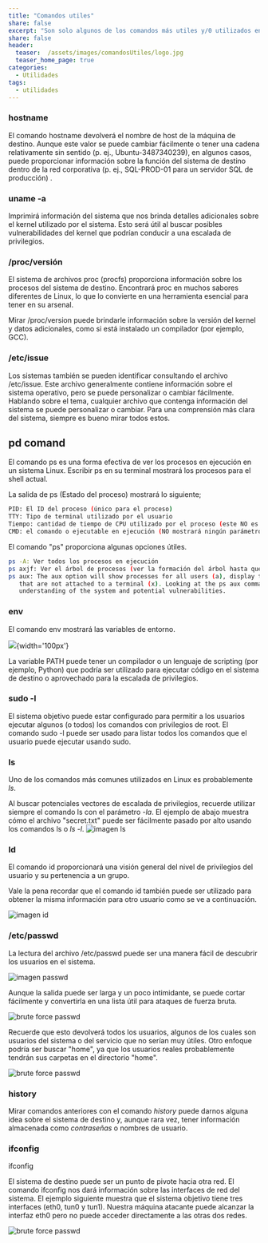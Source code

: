 ```yaml
---
title: "Comandos utiles"
share: false
excerpt: "Son solo algunos de los comandos más utiles y/0 utilizados en linux"
share: false
header:
  teaser:  /assets/images/comandosUtiles/logo.jpg
  teaser_home_page: true
categories:
  - Utilidades
tags:
  - utilidades 
---
```


### hostname

El comando hostname devolverá el nombre de host de la máquina de destino. Aunque este valor se puede cambiar fácilmente o tener una
cadena relativamente sin sentido (p. ej., Ubuntu-3487340239), en algunos casos, puede proporcionar información sobre la función del
sistema de destino dentro de la red corporativa (p. ej., SQL-PROD-01 para un servidor SQL de producción) .


### uname -a

Imprimirá información del sistema que nos brinda detalles adicionales sobre el kernel utilizado por el sistema. Esto será útil al 
buscar posibles vulnerabilidades del kernel que podrían conducir a una escalada de privilegios.


### /proc/versión

El sistema de archivos proc (procfs) proporciona información sobre los procesos del sistema de destino. Encontrará proc en muchos 
sabores diferentes de Linux, lo que lo convierte en una herramienta esencial para tener en su arsenal.

Mirar /proc/version puede brindarle información sobre la versión del kernel y datos adicionales, como si está instalado un 
compilador (por ejemplo, GCC).

### /etc/issue

Los sistemas también se pueden identificar consultando el archivo /etc/issue. Este archivo generalmente contiene información 
sobre el sistema operativo, pero se puede personalizar o cambiar fácilmente. Hablando sobre el tema, cualquier archivo que contenga 
información del sistema se puede personalizar o cambiar. Para una comprensión más clara del sistema, siempre es bueno mirar todos 
estos.

## pd comand

El comando ps es una forma efectiva de ver los procesos en ejecución en un sistema Linux. Escribir ps en su terminal mostrará los 
procesos para el shell actual.

La salida de ps (Estado del proceso) mostrará lo siguiente;

```bash
PID: El ID del proceso (único para el proceso)
TTY: Tipo de terminal utilizado por el usuario
Tiempo: cantidad de tiempo de CPU utilizado por el proceso (este NO es el tiempo que se ha estado ejecutando este proceso)
CMD: el comando o ejecutable en ejecución (NO mostrará ningún parámetro de línea de comando)
```

El comando "ps" proporciona algunas opciones útiles.

```bash
ps -A: Ver todos los procesos en ejecución
ps axjf: Ver el árbol de procesos (ver la formación del árbol hasta que se ejecute ps axjf a continuación)
ps aux: The aux option will show processes for all users (a), display the user that launched the process (u),and show processes  
   that are not attached to a terminal (x). Looking at the ps aux command output, we can have a better 
   understanding of the system and potential vulnerabilities.
```

### env 

El comando env mostrará las variables de entorno.

![](images/linuxPrivEsc/env.png){width='100px'}

La variable PATH puede tener un compilador o un lenguaje de scripting (por ejemplo, Python) que podría ser utilizado para ejecutar código en el sistema de destino o aprovechado para la escalada de privilegios.

### sudo -l

El sistema objetivo puede estar configurado para permitir a los usuarios ejecutar algunos (o todos) los comandos con privilegios de root. El comando sudo -l puede ser usado para listar todos los comandos que el usuario puede ejecutar usando sudo.

### ls

Uno de los comandos más comunes utilizados en Linux es probablemente *ls*.

Al buscar potenciales vectores de escalada de privilegios, recuerde utilizar siempre el comando ls con el parámetro *-la*. El ejemplo de abajo muestra cómo el archivo "secret.txt" puede ser fácilmente pasado por alto usando los comandos ls o *ls -l*.
![imagen ls](https://i.imgur.com/2jOtOat.png)

### Id

El comando id proporcionará una visión general del nivel de privilegios del usuario y su pertenencia a un grupo.

Vale la pena recordar que el comando id también puede ser utilizado para obtener la misma información para otro usuario como se ve a continuación.

![imagen id](https://i.imgur.com/YzfJliG.png)

### /etc/passwd

La lectura del archivo /etc/passwd puede ser una manera fácil de descubrir los usuarios en el sistema.

![imagen passwd](https://i.imgur.com/r6oYOEi.png)

Aunque la salida puede ser larga y un poco intimidante, se puede cortar fácilmente y convertirla en una lista útil para ataques de fuerza bruta.

![brute force passwd](https://i.imgur.com/cpS2U93.png)

Recuerde que esto devolverá todos los usuarios, algunos de los cuales son usuarios del sistema o del servicio que no serían muy útiles. Otro enfoque podría ser buscar "home", ya que los usuarios reales probablemente tendrán sus carpetas en el directorio "home".

![brute force passwd](https://i.imgur.com/psxE6V4.png)

### history

Mirar comandos anteriores con el comando *history* puede darnos alguna idea sobre el sistema de destino y, aunque rara vez, tener información almacenada como _contraseñas_ o nombres de usuario.

### ifconfig

ifconfig

El sistema de destino puede ser un punto de pivote hacia otra red. El comando ifconfig nos dará información sobre las interfaces de red del sistema. El ejemplo siguiente muestra que el sistema objetivo tiene tres interfaces (eth0, tun0 y tun1). Nuestra máquina atacante puede alcanzar la interfaz eth0 pero no puede acceder directamente a las otras dos redes.

![brute force passwd](https://i.imgur.com/hcdZnwK.png)
